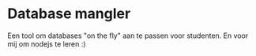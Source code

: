# Database mangler

Een tool om databases "on the fly" aan te passen voor studenten. En voor mij om nodejs te leren :)
